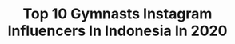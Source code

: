 ---
title: Top 10 Gymnasts Instagram Influencers In Indonesia In 2020
description: >-
  Find top gymnasts Instagram influencers in Indonesia in 2020. Most popular hashtags: #gymnastics #fitness #workout #gym.
platform: Instagram
hits: 13
text_top: Analyze the most popular Instagram profiles on inBeat.
text_bottom: inBeat has 13 Instagram influencers like this in Indonesia for you to work with.
profiles:
  - username: "jake_e_j"
    fullname: >-
      JAKE JARMAN
    bio: >-
      🇬🇧GBR gymnast🇬🇧 📧jarman_jake@yahoo.com📧 @georgiadilley ❤️ BTS👇🏽 @jakeyjarmsgarms New youtube vid!
    location: "Indonesia"
    followers: 21733
    engagement: 1492
    commentsToLikes: 0.007129
    id: ck9hcwe46n8xx0j78r78y37gz
    verified: false
    hashtags: "#stick, #healthy, #gymnastics, #training"
  - username: "dave_swatt"
    fullname: >-
      Dave Swatt
    bio: >-
      (DAVID GUSTI NGURAH PUTRA SURYADI) "Let's Share Positive Vibes 🦾🍃" - Height : 6,0ft - Weight : 182lb
    location: "Indonesia"
    followers: 102855
    engagement: 241
    commentsToLikes: 0.016528
    id: ck15p9kyiwrxo0i19x6vx1plv
    verified: true
    hashtags: "#daveswatt, #bodygoals, #fitnessjourney, #mensfashion"
  - username: "bawbarzz"
    fullname: >-
      Gul Muhammad Taherani
    bio: >-
      YouTube Channel: Bawbarzz - - @bawapparel - - @naz.farms - - Calisthenics Coach at @muvbase
    location: "Indonesia"
    followers: 2754
    engagement: 1167
    commentsToLikes: 0.078199
    id: ck5hisuzaf7gz0i11f6jgrfdz
    verified: false
    hashtags: "#bodyweight, #gymnastics, #calisthenics, #everforward"
  - username: "thomashubener"
    fullname: >-
      Thomas Hubener
    bio: >-
      Cirque du Soleil Artist on KURIOS World Tour Photographer/Filmmaker @ubnr_ Ninja Warrior Athlete Love surfing
    location: "Indonesia"
    followers: 23836
    engagement: 318
    commentsToLikes: 0.015307
    id: ck6tm68zc79480j71584rhvpg
    verified: false
    hashtags: "#artist, #wonderfulindonesia, #surfing, #pullinfamily"
  - username: "puresun_lover"
    fullname: >-
      Yoshi
    bio: >-
      Only sharing my practice and my flow! #backbend #handstand #split #flexibility @handstand_drill
    location: "Indonesia"
    followers: 66616
    engagement: 170
    commentsToLikes: 0.015729
    id: ck9whajswx1br0j78cwpukc6i
    verified: false
    hashtags: "#canggu, #armbalance, #fit, #hollowback"
  - username: "christytitty"
    fullname: >-
      𝘾 𝙃 𝙍 𝙄 𝙎 𝙏 𝙔
    bio: >-
      𝘽𝙪𝙨𝙞𝙣𝙚𝙨𝙨/𝙀𝙣𝙙𝙤𝙧𝙨𝙚𝙢𝙚𝙣𝙩: 📩 𝐂𝐡𝐫𝐢𝐬𝐭𝐲𝐠𝐚𝐫𝐝𝐞𝐧𝐚𝟗𝟗𝟗@𝐠𝐦𝐚𝐢𝐥.𝐜𝐨𝐦 📱Line : @ksp8811v @christyprlvd
    location: "Indonesia"
    followers: 20771
    engagement: 868
    commentsToLikes: 0.032143
    id: ck5zzbfz1bfs00i1402j8q3gx
    verified: false
    hashtags: "#unlimitedmax, #kpopdancecover, #kpop, #blackpink"
  - username: "gungdeagaa"
    fullname: >-
      𝑨.𝑨 𝑮𝒅 𝑱𝒂𝒈𝒂𝒅𝒉𝒊𝒕𝒂 𝑷𝒆𝒎𝒂𝒚𝒖𝒏
    bio: >-
      📍Bali,Indonesia🇲🇨
    location: "Indonesia"
    followers: 3115
    engagement: 1472
    commentsToLikes: 0.074684
    id: ck9wi0kil0ap20j78ms6qshno
    verified: false
    hashtags: "#tiktok, #smkn1denpasar, #bintangsma2020, #lfl"
  - username: "fakirpiknik"
    fullname: >-
      cahya gumilang
    bio: >-
      Travelling & Workout Bandung. Youtube 👇
    location: "Indonesia"
    followers: 40916
    engagement: 229
    commentsToLikes: 0.145580
    id: ck1381404dzn20i19vce3khsb
    verified: false
    hashtags: "#planche, #workout, #workoutmotivation, #pullup"
  - username: "malekazizaf"
    fullname: >-
      Malek Aziza Ferjani 🍯
    bio: >-
      • Dancer at @urbandancetn 💃🏻 • 17yo |🇹🇳| ♍️ • TikTok account : malekazizaferjani✌🏼 ✨ Watch our new choreo to #GetRight : ⤵️
    location: "Indonesia"
    followers: 7735
    engagement: 1227
    commentsToLikes: 0.052651
    id: ckap0czg1pt2s0i78zemxwo9f
    verified: false
    hashtags: "#choreography, #energy, #music, #challenge"
  - username: "roy_heliopolis"
    fullname: >-
      Roy Heliopolis, S.Pd
    bio: >-
      I'm sport teacher 🎓 Not a traveler but nice to explore beautiful places✌  📍Based : Pangkalanbun - Central Borneo - INDONESIA
    location: "Indonesia"
    followers: 13899
    engagement: 322
    commentsToLikes: 0.058558
    id: ckaozrwiyn4tp0i783p6sd0kc
    verified: false
    hashtags: "#tiktokid, #dirumahaja, #lfl, #instavideo"
---